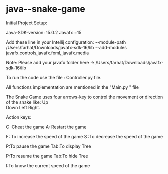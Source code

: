 # java--snake-game
Initial Project Setup:

Java-SDK-version: 15.0.2
Javafx =15

Add these line in your Intellij configuration:
--module-path /Users/farhat/Downloads/javafx-sdk-16/lib --add-modules javafx.controls,javafx.fxml,,javafx.media

Note:  Please add your javafx folder here -> /Users/farhat/Downloads/javafx-sdk-16/lib

To run the code use the file : Controller.py file.

All functions implementation are mentioned in the "Main.py " file

The Snake Game uses four arrows-key to control the movement or direction of the snake like:
    Up      
    Down
    Left
    Right.


Action keys:

C :Cheat the game 						                                    	A: Restart the game

F: To increase the speed of the game	                                     	S :To decrease the speed of the game

P:To  pause the game						                                   Tab:To display Tree		

P:To resume the game  				                         	            	Tab:To hide Tree

I:To know the current speed of the game


 
